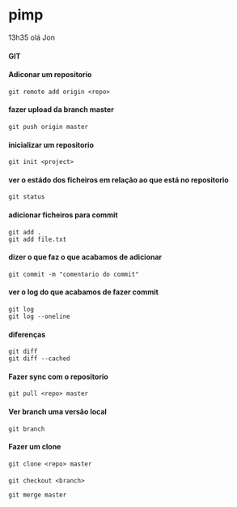 pimp
====

13h35 olá Jon


#### GIT
 	
#### Adiconar um repositorio

	git remote add origin <repo>
	
#### fazer upload da branch master

	git push origin master
	
#### inicializar um repositorio

	git init <project>
 
#### ver o estádo dos ficheiros em relação ao que está no repositorio

	git status 
#### adicionar ficheiros para commit

	git add . 
	git add file.txt
#### dizer o que faz o que acabamos de adicionar

	git commit -m "comentario do commit"
#### ver o log do que acabamos de fazer commit

	git log
	git log --oneline
	
#### diferenças

	git diff
	git diff --cached
	
#### Fazer sync com o repositorio
	git pull <repo> master
	
#### Ver branch uma versão local
	git branch

#### Fazer um clone
	git clone <repo> master
	
#### 
	git checkout <branch>
	
	git merge master
	

